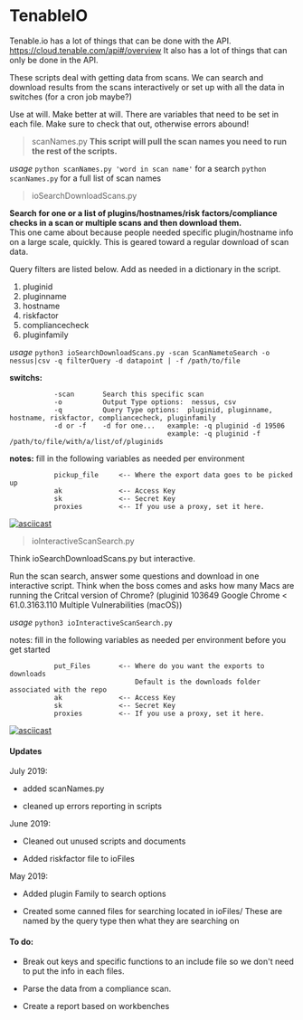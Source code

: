 # TenableIO
Tenable.io has a lot of things that can be done with the API.  https://cloud.tenable.com/api#/overview  It also has a lot of things that can only be done in the API.

These scripts deal with getting data from scans.  We can search and download results from the scans interactively or set up with all the data in switches (for a cron job maybe?)

Use at will.  Make better at will.  There are variables that need to be set in each file.  Make sure to check that out, otherwise errors abound!

> scanNames.py
**This script will pull the scan names you need to run the rest of the scripts.**

*usage* `python scanNames.py 'word in scan name'` for a search  `python scanNames.py` for a full list of scan names

> ioSearchDownloadScans.py

**Search for one or a list of plugins/hostnames/risk factors/compliance checks in a scan or multiple scans and then download them.**  
This one came about because people needed specific plugin/hostname info on a large scale, quickly.  This is geared toward a regular download of scan data.

Query filters are listed below. Add as needed in a dictionary in the script.


1. pluginid
2. pluginname
3. hostname
4. riskfactor
5. compliancecheck  
6. pluginfamily

*usage* `python3 ioSearchDownloadScans.py -scan ScanNametoSearch -o nessus|csv -q filterQuery -d datapoint | -f /path/to/file`

******switchs:******    

               -scan       Search this specific scan
               -o          Output Type options:  nessus, csv
               -q          Query Type options:  pluginid, pluginname, hostname, riskfactor, compliancecheck, pluginfamily
               -d or -f    -d for one...   example: -q pluginid -d 19506
                                           example: -q pluginid -f /path/to/file/with/a/list/of/pluginids              

******notes:******      fill in the following variables as needed per environment

               pickup_file     <-- Where the export data goes to be picked up
               ak              <-- Access Key
               sk              <-- Secret Key
               proxies         <-- If you use a proxy, set it here.


[![asciicast](https://asciinema.org/a/242426.svg)](https://asciinema.org/a/242426)

> ioInteractiveScanSearch.py

Think ioSearchDownloadScans.py but interactive.

Run the scan search, answer some questions and download in one interactive script.  Think when the boss comes and asks how many Macs are running the Critcal version of Chrome?  (pluginid 103649	Google Chrome < 61.0.3163.110 Multiple Vulnerabilities (macOS))


*usage* `python3 ioInteractiveScanSearch.py`

   notes:      fill in the following variables as needed per environment before you get started

               put_Files       <-- Where do you want the exports to downloads
                                   Default is the downloads folder associated with the repo
               ak              <-- Access Key
               sk              <-- Secret Key
               proxies         <-- If you use a proxy, set it here.

[![asciicast](https://asciinema.org/a/242579.svg)](https://asciinema.org/a/242579)

#### Updates

July 2019:

+ added scanNames.py

+ cleaned up errors reporting in scripts

June 2019:

+ Cleaned out unused scripts and documents

+ Added riskfactor file to ioFiles

May 2019:

+ Added plugin Family to search options

+ Created some canned files for searching located in ioFiles/  These are named by the query type then what they are searching on

#### To do:

+ Break out keys and specific functions to an include file so we don't need to put the info in each files.

+ Parse the data from a compliance scan.

+ Create a report based on workbenches

